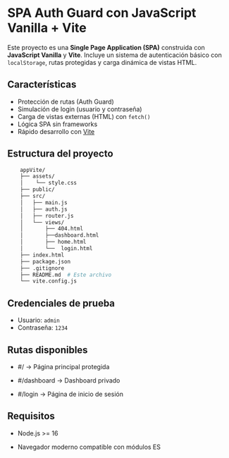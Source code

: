 #  SPA Auth Guard con JavaScript Vanilla + Vite

Este proyecto es una **Single Page Application (SPA)** construida con **JavaScript Vanilla** y **Vite**. Incluye un sistema de autenticación básico con `localStorage`, rutas protegidas y carga dinámica de vistas HTML.

##  Características

-  Protección de rutas (Auth Guard)
-  Simulación de login (usuario y contraseña)
-  Carga de vistas externas (HTML) con `fetch()`
-  Lógica SPA sin frameworks
-  Rápido desarrollo con [Vite](https://vitejs.dev)

##  Estructura del proyecto

``` bash
    appVite/
    ├── assets/
    │    └── style.css
    ├── public/
    ├── src/
    │   ├── main.js
    │   ├── auth.js
    │   ├── router.js
    │   └── views/
    │       ├── 404.html
    │       ├──dashboard.html
    │       ├── home.html
    │       └──  login.html
    ├── index.html
    ├── package.json
    ├── .gitignore
    ├── README.md  # Este archivo
    └── vite.config.js
```


##  Credenciales de prueba

- Usuario: `admin`
- Contraseña: `1234`


##  Rutas disponibles
- #/ → Página principal protegida

- #/dashboard → Dashboard privado

- #/login → Página de inicio de sesión


##  Requisitos
- Node.js >= 16

- Navegador moderno compatible con módulos ES
